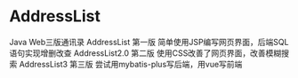 # AddressList
Java Web三版通讯录
AddressList 第一版 简单使用JSP编写网页界面，后端SQL语句实现增删改查
AddressList2.0 第二版 使用CSS改善了网页界面，改善模糊搜索
AddressList3 第三版 尝试用mybatis-plus写后端，用vue写前端
